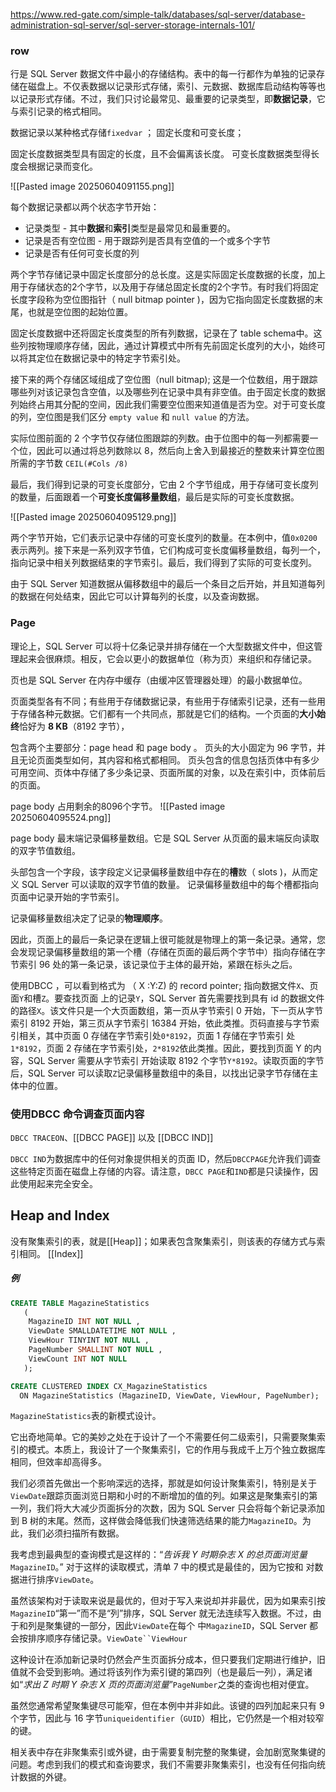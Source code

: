 https://www.red-gate.com/simple-talk/databases/sql-server/database-administration-sql-server/sql-server-storage-internals-101/


### row

行是 SQL Server 数据文件中最小的存储结构。表中的每一行都作为单独的记录存储在磁盘上。不仅表数据以记录形式存储，索引、元数据、数据库启动结构等等也以记录形式存储。不过，我们只讨论最常见、最重要的记录类型，即**数据记录**，它与索引记录的格式相同。


数据记录以某种格式存储`fixedvar` ； 固定长度和可变长度；

固定长度数据类型具有固定的长度，且不会偏离该长度。
可变长度数据类型得长度会根据记录而变化。


![[Pasted image 20250604091155.png]]

每个数据记录都以两个状态字节开始：
- 记录类型 - 其中**数据**和**索引**类型是最常见和最重要的。
- 记录是否有空位图 - 用于跟踪列是否具有空值的一个或多个字节
- 记录是否有任何可变长度的列

两个字节存储记录中固定长度部分的总长度。这是实际固定长度数据的长度，加上用于存储状态的2个字节，以及用于存储总固定长度的2个字节。有时我们将固定长度字段称为空位图指针（ null bitmap pointer )，因为它指向固定长度数据的末尾，也就是空位图的起始位置。

固定长度数据中还将固定长度类型的所有列数据，记录在了 table schema中。这些列按物理顺序存储，因此，通过计算模式中所有先前固定长度列的大小，始终可以将其定位在数据记录中的特定字节索引处。

接下来的两个存储区域组成了空位图（null bitmap); 这是一个位数组，用于跟踪哪些列对该记录包含空值，以及哪些列在记录中具有非空值。由于固定长度的数据列始终占用其分配的空间，因此我们需要空位图来知道值是否为空。对于可变长度的列，空位图是我们区分 `empty value` 和 `null value` 的方法。

实际位图前面的 2 个字节仅存储位图跟踪的列数。由于位图中的每一列都需要一个位，因此可以通过将总列数除以 8，然后向上舍入到最接近的整数来计算空位图所需的字节数 `CEIL(#Cols /8)`

最后，我们得到记录的可变长度部分，它由 2 个字节组成，用于存储可变长度列的数量，后面跟着一个**可变长度偏移量数组**，最后是实际的可变长度数据。

![[Pasted image 20250604095129.png]]

两个字节开始，它们表示记录中存储的可变长度列的数量。在本例中，值`0x0200`表示两列。接下来是一系列双字节值，它们构成可变长度偏移量数组，每列一个，指向记录中相关列数据结束的字节索引。最后，我们得到了实际的可变长度列。

由于 SQL Server 知道数据从偏移数组中的最后一个条目之后开始，并且知道每列的数据在何处结束，因此它可以计算每列的长度，以及查询数据。


### Page

理论上，SQL Server 可以将十亿条记录并排存储在一个大型数据文件中，但这管理起来会很麻烦。相反，它会以更小的数据单位（称为页）来组织和存储记录。

页也是 SQL Server 在内存中缓存（由缓冲区管理器处理）的最小数据单位。

页面类型各有不同；有些用于存储数据记录，有些用于存储索引记录，还有一些用于存储各种元数据。它们都有一个共同点，那就是它们的结构。一个页面的**大小始终**恰好为 **8 KB**（8192 字节），

包含两个主要部分：page head 和 page body 。
页头的大小固定为 96 字节，并且无论页面类型如何，其内容和格式都相同。
页头包含的信息包括页体中有多少可用空间、页体中存储了多少条记录、页面所属的对象，以及在索引中，页体前后的页面。

page body 占用剩余的8096个字节。
![[Pasted image 20250604095524.png]]

page body 最末端记录偏移量数组。它是 SQL Server 从页面的最末端反向读取的双字节值数组。

头部包含一个字段，该字段定义记录偏移量数组中存在的**槽**数（ slots )，从而定义 SQL Server 可以读取的双字节值的数量。 记录偏移量数组中的每个槽都指向页面中记录开始的字节索引。

记录偏移量数组决定了记录的**物理顺序**。

因此，页面上的最后一条记录在逻辑上很可能就是物理上的第一条记录。通常，您会发现记录偏移量数组的第一个槽（存储在页面的最后两个字节中）指向存储在字节索引 96 处的第一条记录，该记录位于主体的最开始，紧跟在标头之后。


使用DBCC ，可以看到格式为 （ X :Y:Z) 的 record pointer;
指向数据文件`X`、页面`Y`和槽`Z`。要查找页面 上的记录`Y`，SQL Server 首先需要找到具有 id 的数据文件的路径`X`。该文件只是一个大页面数组，第一页从字节索引 0 开始，下一页从字节索引 8192 开始，第三页从字节索引 16384 开始，依此类推。页码直接与字节索引相关，其中页面 0 存储在字节索引处`0*8192`，页面 1 存储在字节索引 处`1*8192`，页面 2 存储在字节索引处，`2*8192`依此类推。因此，要找到页面 Y 的内容，SQL Server 需要从字节索引 开始读取 8192 个字节`Y*8192`。读取页面的字节后，SQL Server 可以读取`Z`记录偏移量数组中的条目，以找出记录字节存储在主体中的位置。


### 使用DBCC 命令调查页面内容

`DBCC TRACEON`、[[DBCC PAGE]] 以及 [[DBCC IND]]

`DBCC IND`为数据库中的任何对象提供相关的页面 ID，然后`DBCCPAGE`允许我们调查这些特定页面在磁盘上存储的内容。请注意，`DBCC PAGE`和`IND`都是只读操作，因此使用起来完全安全。


## Heap and Index

没有聚集索引的表，就是[[Heap]]；如果表包含聚集索引，则该表的存储方式与索引相同。
[[Index]]



##### 例
```SQL
CREATE TABLE MagazineStatistics
   (
    MagazineID INT NOT NULL ,
    ViewDate SMALLDATETIME NOT NULL ,
    ViewHour TINYINT NOT NULL ,
    PageNumber SMALLINT NOT NULL ,
    ViewCount INT NOT NULL
   );

CREATE CLUSTERED INDEX CX_MagazineStatistics
  ON MagazineStatistics (MagazineID, ViewDate, ViewHour, PageNumber);
```

`MagazineStatistics`表的新模式设计。

它出奇地简单。它的美妙之处在于设计了一个不需要任何二级索引，只需要聚集索引的模式。本质上，我设计了一个聚集索引，它的作用与我成千上万个独立数据库相同，但效率却高得多。


我们必须首先做出一个影响深远的选择，那就是如何设计聚集索引，特别是关于`ViewDate`跟踪页面浏览日期和小时的不断增加的值的列。如果这是聚集索引的第一列，我们将大大减少页面拆分的次数，因为 SQL Server 只会将每个新记录添加到 B 树的末尾。然而，这样做会降低我们快速筛选结果的能力`MagazineID`。为此，我们必须扫描所有数据。

我考虑到最典型的查询模式是这样的：“_告诉我 Y 时期杂志 X 的总页面浏览量_`MagazineID`。” 对于这样的读取模式，清单 7 中的模式是最佳的，因为它按和 对数据进行排序`ViewDate`。

虽然该架构对于读取来说是最优的，但对于写入来说却并非最优，因为如果索引按`MagazineID`“第一”而不是“列”排序，SQL Server 就无法连续写入数据。不过，由于和列是聚集键的一部分，因此`ViewDate`在每个 中`MagazineID`，SQL Server 都会按排序顺序存储记录。`ViewDate``ViewHour`

这种设计在添加新记录时仍然会产生页面拆分成本，但只要我们定期进行维护，旧值就不会受到影响。通过将该列作为索引键的第四列（也是最后一列），满足诸如“_求出 Z 时期 Y 杂志 X 页的页面浏览量_”`PageNumber`之类的查询也相对便宜。

虽然您通常希望聚集键尽可能窄，但在本例中并非如此。该键的四列加起来只有 9 个字节，因此与 16 字节`uniqueidentifier`（`GUID`）相比，它仍然是一个相对较窄的键。

相关表中存在非聚集索引或外键，由于需要复制完整的聚集键，会加剧宽聚集键的问题。考虑到我们的模式和查询要求，我们不需要非聚集索引，也没有任何指向统计数据的外键。